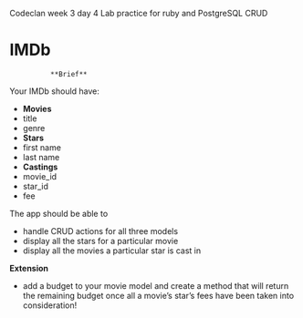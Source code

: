 Codeclan week 3 day 4
Lab practice for ruby and PostgreSQL CRUD

# IMDb


              **Brief**

Your IMDb should have:

- **Movies**
- title
- genre
- **Stars**
- first name
- last name
- **Castings**
- movie_id
- star_id
- fee

The app should be able to

- handle CRUD actions for all three models
- display all the stars for a particular movie
- display all the movies a particular star is cast in

**Extension**

- add a budget to your movie model and create a method that will return the remaining budget once all a movie’s star’s fees have been taken into consideration!
